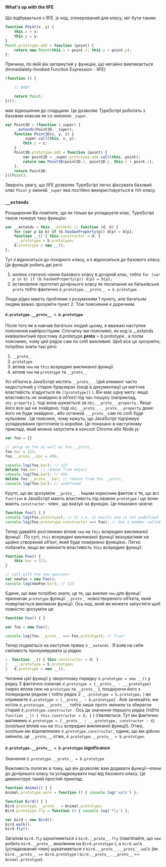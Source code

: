 #### What's up with the IIFE
Що відбувається з IIFE.
js код, згенерований для класу, міг бути таким:
```ts
function Point(x, y) {
    this.x = x;
    this.y = y;
}
Point.prototype.add = function (point) {
    return new Point(this.x + point.x, this.y + point.y);
};
```

Причина, по якій він загорнутий у функцію, що негайно викликається (Immediately-Invoked Function Expression - IIFE)
```ts
(function () {

    // BODY

    return Point;
})();
```

має відношення до спадщини. Це дозволяє TypeScript роботать з базовим класом як со змінною  `_super`.

```ts
var Point3D = (function (_super) {
    __extends(Point3D, _super);
    function Point3D(x, y, z) {
        _super.call(this, x, y);
        this.z = z;
    }
    Point3D.prototype.add = function (point) {
        var point2D = _super.prototype.add.call(this, point);
        return new Point3D(point2D.x, point2D.y, this.z + point.z);
    };
    return Point3D;
})(Point);
```

Зверніть увагу, що IIFE дозволяє TypeScript легко фіксувати базовий клас `Point`  у змінній `_super` яка постійно використовується в тілі класу.

### `__extends`
Розширення
Ви помітите, що як тільки ви успадкуєте клас, TypeScript також генерує таку функцію:
```ts
var __extends = this.__extends || function (d, b) {
    for (var p in b) if (b.hasOwnProperty(p)) d[p] = b[p];
    function __() { this.constructor = d; }
    __.prototype = b.prototype;
    d.prototype = new __();
};
```
Тут `d` відноситься до похідного класу, а `b` відноситься до базового класу. Ця функція робить дві речі:

1. копіює статичні члени базового класу в дочірній клас, тобто `for (var p in b) if (b.hasOwnProperty(p)) d[p] = b[p];`
2. встановлює прототип дочірнього класу як посилання на  батьківське `proto` тобто фактично `d.prototype.__proto__ = b.prototype`

Люди рідко мають проблеми з розумінням 1 пункту, але багатьом людям важко зрозуміти пункт 2. Тож пояснення є доречним.


#### `d.prototype.__proto__ = b.prototype`

Після того як я навчав багатьох людей цьому, я вважаю наступне пояснення найпростішим. Спочатку ми пояснимо, як код із __extends еквівалентний простому d.prototype.__proto__ = b.prototype , а потім пояснимо, чому цей рядок сам по собі важливий. Щоб все це зрозуміти, потрібно знати такі речі:

1. `__proto__`
2. `prototype`
3. вплив `new` на `this` всередині викликаної функції
4. вплив `new` на `prototype` та `__proto__`

Усі об’єкти в JavaScript містять `__proto__` . Цей елемент часто недоступний у старих браузерах (іноді в документації ця магічна властивість згадується як `[[prototype]]` ). Він має одну мету: якщо властивість не знайдено в об’єкті під час пошуку (наприклад, `obj.property` ), тоді вона шукається за `obj.__proto__.property` . Якщо його все ще не знайдено, тоді `obj.__proto__.__proto__.property` доки: його не буде знайдено , або останній `.__proto__`сам по собі буде нульовим . Це пояснює, чому кажуть, що JavaScript підтримує успадкування прототипів із коробки. Це показано в наступному прикладі, який можна запустити в консолі Chrome або Node.js:
```ts
var foo = {}

// setup on foo as well as foo.__proto__
foo.bar = 123;
foo.__proto__.bar = 456;

console.log(foo.bar); // 123
delete foo.bar; // remove from object
console.log(foo.bar); // 456
delete foo.__proto__.bar; // remove from foo.__proto__
console.log(foo.bar); // undefined
```

Круто, що ви зрозуміли `__proto__ `. Іншим корисним фактом є те, що всі `function` в JavaScript мають властивість під назвою `prototype` і що вони мають `constructor`- член , що вказує на функцію. Це показано нижче:
```ts
function Foo() { }
console.log(Foo.prototype); // {} i.e. it exists and is not undefined
console.log(Foo.prototype.constructor === Foo); // Has a member called `constructor` pointing back to the function
```

Тепер давайте розглянемо вплив `new` на `this` всередині викликаної функції . По суті, `this` всередині викликаної функції вказуватиме на щойно створений об’єкт, який буде повернено функцією. Легко побачити, якщо ви змінюєте властивість `this` всередині функції:

```ts
function Foo() {
    this.bar = 123;
}

// call with the new operator
var newFoo = new Foo();
console.log(newFoo.bar); // 123
```

Єдине, що вам потрібно знати, це те, що виклик `new` для функції призначає `prototype` функції `__proto__` новоствореного об’єкта, який повертається викликом функції. Ось код, який ви можете запустити щоб повністю зрозуміти це:

```ts
function Foo() { }

var foo = new Foo();

console.log(foo.__proto__ === Foo.prototype); // True!
```

Тепер подивіться на наступне прямо з `__extends` . Я взяв на себе сміливість пронумерувати ці рядки:

```ts
1  function __() { this.constructor = d; }
2   __.prototype = b.prototype;
3   d.prototype = new __();
```

Читання цієї функції у зворотному порядку `d.prototype = new __()` у рядку 3 фактично означає `d.prototype = {__proto__ : __.prototype}` (через вплив new на `prototype` та `__proto__` ), поєднуючи його з попереднім рядком ( тобто рядок 2 `__.prototype = b.prototype;` ) ви отримаєте `d.prototype = {__proto__ : b.prototype}` .
Але зачекайте, ми хотіли `d.prototype.__proto__` , тобто лише прото змінили та зберегли старий `d.prototype.constructor` . Ось де значення першого рядка (тобто `function __() { this.constructor = d; }` ) з’являється. Тут ми фактично матимемо `d.prototype = {__proto__ : __.prototype, constructor : d}` (оскільки вплив `new` на `this` всередині викликаної функції). Отже, оскільки ми відновлюємо `d.prototype.constructor` , єдине, що ми дійсно змінили, це `__proto__`, отже, `d.prototype.__proto__ = b.prototype`.

#### `d.prototype.__proto__ = b.prototype` significance
Значення `d.prototype.__proto__ = b.prototype` 

Важливість полягає в тому, що він дозволяє вам додавати функції-члени до дочірнього класу та успадковувати інші від базового класу. Це демонструє такий простий приклад:

```ts
function Animal() { }
Animal.prototype.walk = function () { console.log('walk') };

function Bird() { }
Bird.prototype.__proto__ = Animal.prototype;
Bird.prototype.fly = function () { console.log('fly') };

var bird = new Bird();
bird.walk();
bird.fly();
```
Загалом `bird.fly` шукатиметься з `bird.__proto__.fly` (пам’ятайте, що `new` робить `bird.__proto__` вказівним на `Bird.prototype` ), а `bird.walk` (успадкований член) шукатиметься з `bird.__proto__.__proto__.walk` (як `bird.__proto__ == Bird.prototype` і `bird.__proto__.__proto__` == `Animal.prototype`).